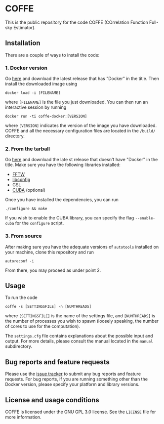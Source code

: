 # COFFE
This is the public repository for the code COFFE (COrrelation Function Full-sky Estimator).

## Installation
There are a couple of ways to install the code:

### 1. Docker version
Go [here](https://github.com/JCGoran/coffe/releases) and download the latest release that has "Docker" in the title.
Then install the downloaded image using
```
docker load -i [FILENAME]
```
where `[FILENAME]` is the file you just downloaded. You can then run an interactive session by running
```
docker run -ti coffe-docker:[VERSION]
```
where `[VERSION]` indicates the version of the image you have downloaded. COFFE and all the necessary configuration files are located in the `/build/` directory.

### 2. From the tarball
Go [here](https://github.com/JCGoran/coffe/releases) and download the late
st release that doesn't have "Docker" in the title.
Make sure you have the following libraries installed:
* [FFTW](http://www.fftw.org/download.html)
* [libconfig](https://hyperrealm.github.io/libconfig/)
* GSL
* [CUBA](http://www.feynarts.de/cuba/) (optional)

Once you have installed the dependencies, you can run 
```
./configure && make
```
If you wish to enable the CUBA library, you can specify the flag `--enable-cuba` for the `configure` script.

### 3. From source
After making sure you have the adequate versions of `autotools` installed on your machine, clone this repository and run
```
autoreconf -i
```
From there, you may proceed as under point 2.

## Usage
To run the code
```
coffe -s [SETTINGSFILE] -n [NUMTHREADS]
```
where `[SETTINGSFILE]` is the name of the settings file, and `[NUMTHREADS]` is the number of processes you wish to spawn (loosely speaking, the number of cores to use for the computation).

The `settings.cfg` file contains explanations about the possible input and output. For more details, please consult the manual located in the `manual` subdirectory.

## Bug reports and feature requests
Please use the [issue tracker](https://github.com/JCGoran/coffe/issues) to submit any bug reports and feature requests. For bug reports, if you are running something other than the Docker version, please specify your platform and library versions.

## License and usage conditions
COFFE is licensed under the GNU GPL 3.0 license. See the `LICENSE` file for more information.
